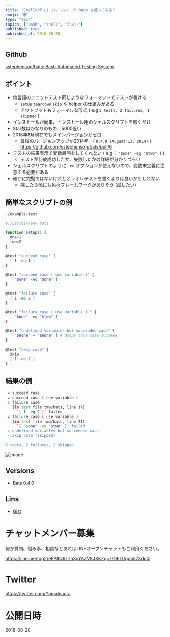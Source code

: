 ```yaml
---
title: "Shellのテストフレームワーク bats を使ってみる"
emoji: "🖥"
type: "tech"
topics: ["Bash", "shell", "テスト"]
published: true
published_at: 2018-08-28
---
```


## Github

[sstephenson/bats: Bash Automated Testing System](https://github.com/sstephenson/bats)

## ポイント

- 他言語のユニットテスト同じようなフォーマットでテストが書ける
  - `setup` `teardown` `skip` や helper の仕組みがある
  - アウトプットもフォーマルな形式 ( e.g `5 tests, 2 failures, 1 skipped` )
- インストールが簡単、インストール用のシェルスクリプトを叩くだけ
- Star数はかなりのもの、5000近い
- 2018年8月現在でもメインバージョンがゼロ.
  - 最後のバージョンアップが2014年　( `0.4.0 (August 13, 2014)` )
https://github.com/sstephenson/bats/pull/6
- テストの結果表示で変数展開をしてくれない ( e.g `[ "$one" -eq "$two" ]` )
  - テストが何故成功したか、失敗したかの詳細が分かりづらい
- シェルスクリプトのように `-eu` オプションが使えないので、変数未定義に注意する必要がある
- 確かに完璧ではないけれどオレオレテストを書くよりは良いかもしれない
  - 探したら他にも色々フレームワークがありそう (試したい)

## 簡単なスクリプトの例

`./example-test`

```sh
#!/usr/bin/env bats

function setup() {
  one=1
  two=2
}

@test "succeed case" {
  [ 1 -eq 1 ] 
}

@test "succeed case ( use variable )" {
  [ "$one" -eq "$one" ]
}

@test "failure case" {
  [ 1 -eq 2 ] 
}

@test "failure case ( use variable ) " {
  [ "$one" -eq "$two" ]
}

@test "undefined variables but succeeded case" {
  [ "$none" = "$none" ] # Ooops this case succeed
}

@test "skip case" {
  skip
  [ 1 -eq 2 ]
}

```

## 結果の例

```sh
 ✓ succeed case
 ✓ succeed case ( use variable )
 ✗ failure case
   (in test file tmp/bats, line 17)
     `[ 1 -eq 2 ]' failed
 ✗ failure case ( use variable )
   (in test file tmp/bats, line 21)
     `[ "$one" -eq "$two" ]' failed
 ✓ undefined variables but succeeded case
 - skip case (skipped)

6 tests, 2 failures, 1 skipped
```

![image](https://user-images.githubusercontent.com/13635059/44672594-dfeaee80-aa63-11e8-8619-d2a5b5651a4a.png)

## Versions

- Bats 0.4.0

## Lins

- [Gist](https://gist.github.com/YumaInaura/08696625b2a32f48b7cd384f39235ea9)








<!-- Update From Qiita API -->

# チャットメンバー募集


何か質問、悩み事、相談などあればLINEオープンチャットもご利用ください。

https://line.me/ti/g2/eEPltQ6Tzh3pYAZV8JXKZqc7PJ6L0rpm573dcQ





# Twitter


https://twitter.com/YumaInaura


<!-- Update From Qiita API -->



# 公開日時

2018-08-28
